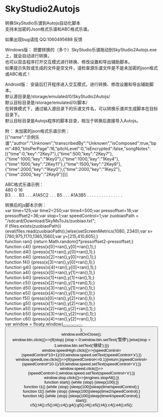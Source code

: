 # SkyStudio2Autojs
转换SkyStudio乐谱到Autojs自动化脚本<br>
支持未加密的Json格式乐谱和ABC格式乐谱。<br>

如果出现bug请找 QQ:1060495688 反馈<br>

Windows版：
把要转换的（多个）SkyStudio乐谱拖动到SkyStudio2Autojs.exe上，就会自动进行转换，<br>
也可以双击程序打开交互模式进行转换、修改设置和导出辅助脚本。<br>
如果提示失败或生成的文件是空文件，请检查源乐谱文件是不是未加密的json格式或ABC格式！<br>

Android版：
安装后打开程序进入交互模式，进行转换、修改设置和导出辅助脚本。<br>
默认源目录是/storage/emulated/0/SkyStudio2Autojs/<br>
默认目标目录是/storage/emulated/0/脚本/<br>
在转换模式下，通过输入源目录下的乐谱文件名，可以转换乐谱并生成脚本在目标目录下。<br>
默认目标目录是Autojs程序的脚本目录，相当于转换后直接导入Autojs。<br>

附：
未加密的json格式乐谱示例：<br>
[{"name":"示例乐谱","author":"Unknown","transcribedBy":"Unknown","isComposed":true,"bpm":480,"bitsPerPage":16,"pitchLevel":0,"isEncrypted":false,"songNotes":[{"time":0,"key":"2Key7"},{"time":500,"key":"2Key7"},{"time":1000,"key":"1Key0"},{"time":1000,"key":"1Key4"},{"time":1000,"key":"2Key11"},{"time":1500,"key":"2Key9"},{"time":2000,"key":"1Key0"},{"time":2000,"key":"1Key2"},{"time":2000,"key":"2Key9"}]}]<br>

ABC格式乐谱示例：<br>
<DontCopyThisLine> 480 0 16<br>
B3 . . . B3 . . . A1A5C2 . . . B5 . . . A1A3B5 . . . . . . . . . . . . . . . <br>

转换后的js脚本示例：<br>
var time=125;var time2=250;var time4=500;var pressoffset=18;var pressoffset2=36;var stop=1;var speedControl=1;var zuobiaoPath = "/sdcard/Download/SkyMsToJs/zuobiao.txt";<br>
if (files.exists(zuobiaoPath)) {eval(files.read(zuobiaoPath));}else{setScreenMetrics(1080, 2340);var x=[780,975,1170,1365,1560];var y=[215,410,605];}<br>
function ran() {return Math.random()*pressoffset2-pressoffset;}<br>
function c4() {press(x[0]+ran(),y[0]+ran(),1);}<br>
function d4() {press(x[1]+ran(),y[0]+ran(),1);}<br>
function e4() {press(x[2]+ran(),y[0]+ran(),1);}<br>
function f4() {press(x[3]+ran(),y[0]+ran(),1);}<br>
function g4() {press(x[4]+ran(),y[0]+ran(),1);}<br>
function a4() {press(x[0]+ran(),y[1]+ran(),1);}<br>
function b4() {press(x[1]+ran(),y[1]+ran(),1);}<br>
function c5() {press(x[2]+ran(),y[1]+ran(),1);}<br>
function d5() {press(x[3]+ran(),y[1]+ran(),1);}<br>
function e5() {press(x[4]+ran(),y[1]+ran(),1);}<br>
function f5() {press(x[0]+ran(),y[2]+ran(),1);}<br>
function g5() {press(x[1]+ran(),y[2]+ran(),1);}<br>
function a5() {press(x[2]+ran(),y[2]+ran(),1);}<br>
function b5() {press(x[3]+ran(),y[2]+ran(),1);}<br>
function c6() {press(x[4]+ran(),y[2]+ran(),1);}<br>
var window = floaty.window(<frame><vertical><button id="btn" text='开始'/><horizontal><button id="speedLow" text='减速' w="80"/><button id="speedHigh" text='加速' w="80"/></horizontal><horizontal><button id="speed" text='1.0x' w="80"/><button id="stop" text='停止' w="80"/></horizontal></vertical></frame>);<br>
window.exitOnClose();<br>
window.btn.click(()=>{if(stop) {stop = 0;window.btn.setText('暂停');}else{stop = 1;window.btn.setText('继续');}})<br>
window.speedHigh.click(()=>{speedControl=(speedControl\*10+1)/10;window.speed.setText(speedControl+'x');})<br>
window.speedLow.click(()=>{if(speedControl<=0.1){return;}speedControl=(speedControl\*10-1)/10;window.speed.setText(speedControl+'x');})<br>
window.speed.click(()=>{speedControl=1;window.speed.setText(speedControl+'x');})<br>
window.stop.click(()=>{engines.stopAll();})<br>
function start() {while (stop) {sleep(100);}}<br>
function t1() {while (stop) {sleep(100)}sleep(time/speedControl);}<br>
function t2() {while (stop) {sleep(100)}sleep(time2/speedControl);}<br>
function t4() {while (stop) {sleep(100)}sleep(time4/speedControl);}<br>
start();<br>
c5();t4();c5();t4();c4();g4();g5();t4();e5();t4();c4();e4();e5();<br>
